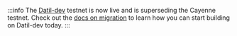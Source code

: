 :::info
The [Datil-dev](connecting-to-a-lit-network/testnets#datil-dev) testnet is now live and is superseding the Cayenne testnet. Check out the [docs on migration](connecting-to-a-lit-network/migrating-to-yellowstone) to learn how you can start building on Datil-dev today.
:::
